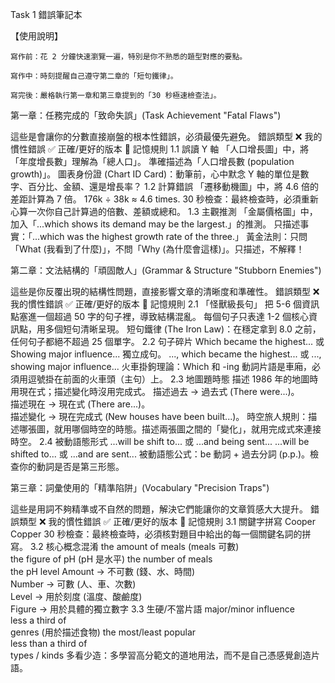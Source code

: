 Task 1 錯誤筆記本

【使用說明】

    寫作前：花 2 分鐘快速瀏覽一遍，特別是你不熟悉的題型對應的要點。

    寫作中：時刻提醒自己遵守第二章的「短句鐵律」。

    寫完後：嚴格執行第一章和第三章提到的「30 秒極速檢查法」。

第一章：任務完成的「致命失誤」(Task Achievement "Fatal Flaws")

這些是會讓你的分數直接崩盤的根本性錯誤，必須最優先避免。
錯誤類型	❌ 我的慣性錯誤	✅ 正確/更好的版本	🧠 記憶規則
1.1 誤讀 Y 軸	「人口增長圖」中，將「年度增長數」理解為「總人口」。	準確描述為「人口增長數 (population growth)」。	圖表身份證 (Chart ID Card)：動筆前，心中默念 Y 軸的單位是數字、百分比、金額、還是增長率？
1.2 計算錯誤	「遷移動機圖」中，將 4.6 倍的差距計算為 7 倍。	176k ÷ 38k ≈ 4.6 times.	30 秒檢查：最終檢查時，必須重新心算一次你自己計算過的倍數、差額或總和。
1.3 主觀推測	「金屬價格圖」中，加入「...which shows its demand may be the largest.」的推測。	只描述事實：「...which was the highest growth rate of the three.」	黃金法則：只問「What (我看到了什麼)」，不問「Why (為什麼會這樣)」。只描述，不解釋！

第二章：文法結構的「頑固敵人」(Grammar & Structure "Stubborn Enemies")

這些是你反覆出現的結構性問題，直接影響文章的清晰度和準確性。
錯誤類型	❌ 我的慣性錯誤	✅ 正確/更好的版本	🧠 記憶規則
2.1 「怪獸級長句」	把 5-6 個資訊點塞進一個超過 50 字的句子裡，導致結構混亂。	每個句子只表達 1-2 個核心資訊點，用多個短句清晰呈現。	短句鐵律 (The Iron Law)：在穩定拿到 8.0 之前，任何句子都絕不超過 25 個單字。
2.2 句子碎片	Which became the highest... 或 Showing major influence... 獨立成句。	..., which became the highest... 或 ..., showing major influence...	火車掛鉤理論：Which 和 -ing 動詞片語是車廂，必須用逗號掛在前面的火車頭（主句）上。
2.3 地圖題時態	描述 1986 年的地圖時用現在式；描述變化時沒用完成式。	描述過去 -> 過去式 (There were...)。<br>描述現在 -> 現在式 (There are...)。<br>描述變化 -> 現在完成式 (New houses have been built...)。	時空旅人規則：描述哪張圖，就用哪個時空的時態。描述兩張圖之間的「變化」，就用完成式來連接時空。
2.4 被動語態形式	...will be shift to... 或 ...and being sent...	...will be shifted to... 或 ...and are sent...	被動語態公式：be 動詞 + 過去分詞 (p.p.)。檢查你的動詞是否是第三形態。

第三章：詞彙使用的「精準陷阱」(Vocabulary "Precision Traps")

這些是用詞不夠精準或不自然的問題，解決它們能讓你的文章質感大大提升。
錯誤類型	❌ 我的慣性錯誤	✅ 正確/更好的版本	🧠 記憶規則
3.1 關鍵字拼寫	Cooper	Copper	30 秒檢查：最終檢查時，必須核對題目中給出的每一個關鍵名詞的拼寫。
3.2 核心概念混淆	the amount of meals (meals 可數)<br>the figure of pH (pH 是水平)	the number of meals<br>the pH level	Amount -> 不可數 (錢、水、時間)<br>Number -> 可數 (人、車、次數)<br>Level -> 用於刻度 (溫度、酸鹼度)<br>Figure -> 用於具體的獨立數字
3.3 生硬/不當片語	major/minor influence<br>less a third of<br>genres (用於描述食物)	the most/least popular<br>less than a third of<br>types / kinds	多看少造：多學習高分範文的道地用法，而不是自己憑感覺創造片語。
